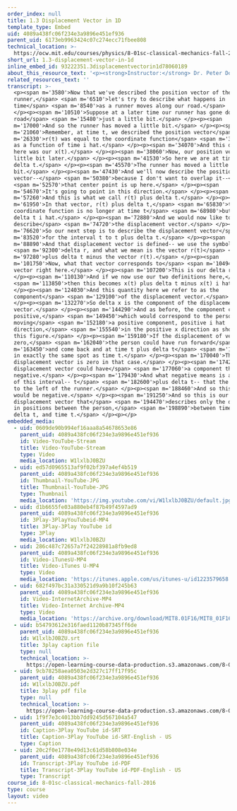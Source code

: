 ```yaml
---
order_index: null
title: 1.3 Displacement Vector in 1D
template_type: Embed
uid: 4089a438fc06f234e3a9896e451ef936
parent_uid: 6173eb9963424c07c274ecc71fbee808
technical_location: >-
  https://ocw.mit.edu/courses/physics/8-01sc-classical-mechanics-fall-2016/week-1-kinematics/1.3-displacement-vector-in-1d/1.3-displacement-vector-in-1d
short_url: 1.3-displacement-vector-in-1d
inline_embed_id: 93222351.3displacementvectorin1d78060189
about_this_resource_text: '<p><strong>Instructor:</strong> Dr. Peter Dourmashkin</p>'
related_resources_text: ''
transcript: >-
  <p><span m='3580'>Now that we've described the position vector of the
  runner,</span> <span m='6510'>let's try to describe what happens in
  time</span> <span m='8540'>as a runner moves along our road.</span>
  </p><p><span m='10510'>Suppose at a later time our runner has gone down the
  road</span> <span m='15480'>just a little bit.</span> </p><p><span
  m='17000'>And so the runner has moved a little bit.</span> </p><p><span
  m='21060'>Remember, at time t, we described the position vector</span> <span
  m='26330'>r(t) was equal to the coordinate function</span> <span m='31060'>x
  as a function of time i hat.</span> </p><p><span m='34070'>And this distance
  here was our x(t).</span> </p><p><span m='38060'>Now, our position vector a
  little bit later.</span> </p><p><span m='41530'>So here we are at time t plus
  delta t.</span> </p><p><span m='45570'>The runner has moved a little
  bit.</span> </p><p><span m='47430'>And we'll now describe the position
  vector--</span> <span m='50380'>because I don't want to overlap it--</span>
  <span m='52570'>that center point is up here.</span> </p><p><span
  m='54670'>It's going to point in this direction.</span> </p><p><span
  m='57260'>And this is what we call r(t) plus delta t.</span> </p><p><span
  m='61950'>In that vector, r(t) plus delta t,</span> <span m='65830'>the
  coordinate function is no longer at time t</span> <span m='68980'>but t plus
  delta t i hat.</span> </p><p><span m='72880'>And we would now like to
  describe</span> <span m='74720'>the displacement vector.</span> </p><p><span
  m='76620'>So our next step is to describe the displacement vector</span> <span
  m='83520'>for the interval t to t plus delta t.</span> </p><p><span
  m='88890'>And that displacement vector is defined-- we use the symbol</span>
  <span m='92300'>delta r, and what we mean is the vector r(t)</span> <span
  m='97280'>plus delta t minus the vector r(t).</span> </p><p><span
  m='101750'>Now, what that vector corresponds to</span> <span m='104940'>is the
  vector right here.</span> </p><p><span m='107200'>This is our delta r.</span>
  </p><p><span m='110130'>And if we now use our two definitions here,</span>
  <span m='113850'>then this becomes x(t) plus delta t minus x(t) i hat.</span>
  </p><p><span m='124030'>And this quantity here we refer to as the
  component</span> <span m='129100'>of the displacement vector.</span>
  </p><p><span m='132270'>So delta x is the component of the displacement
  vector.</span> </p><p><span m='144290'>And as before, the component can be
  positive,</span> <span m='149450'>which would correspond to the person
  moving</span> <span m='152180'>a positive component, positive i hat
  direction,</span> <span m='155540'>in the positive x direction as shown in
  this figure.</span> </p><p><span m='159180'>If the displacement of vector is
  zero,</span> <span m='162040'>the person could have run forward</span> <span
  m='163450'>and come back and at time t plus delta t</span> <span m='166510'>be
  in exactly the same spot as time t.</span> </p><p><span m='170040'>The
  displacement vector is zero in that case.</span> </p><p><span m='174240'>The
  displacement vector could have</span> <span m='177060'>a component that's
  negative.</span> </p><p><span m='179430'>And what negative means is at the end
  of this interval-- t</span> <span m='182600'>plus delta t-- that the person is
  to the left of the runner.</span> </p><p><span m='188460'>And so this quantity
  would be negative.</span> </p><p><span m='191250'>And so this is our crucial
  displacement vector that</span> <span m='194470'>describes only the difference
  in positions between the person,</span> <span m='198890'>between time t plus
  delta t, and time t.</span> </p><p></p>
embedded_media:
  - uid: 0609de90b994ef16aaa8a54678653e86
    parent_uid: 4089a438fc06f234e3a9896e451ef936
    id: Video-YouTube-Stream
    title: Video-YouTube-Stream
    type: Video
    media_location: W1lxlbJ0BZU
  - uid: ed57d0965513af9f02bf397a4ef4b519
    parent_uid: 4089a438fc06f234e3a9896e451ef936
    id: Thumbnail-YouTube-JPG
    title: Thumbnail-YouTube-JPG
    type: Thumbnail
    media_location: 'https://img.youtube.com/vi/W1lxlbJ0BZU/default.jpg'
  - uid: d1b6655fe03a880eb4f87b49f4597ad9
    parent_uid: 4089a438fc06f234e3a9896e451ef936
    id: 3Play-3PlayYouTubeid-MP4
    title: 3Play-3Play YouTube id
    type: 3Play
    media_location: W1lxlbJ0BZU
  - uid: 286c487c72657a7f24228981a8fb9ed8
    parent_uid: 4089a438fc06f234e3a9896e451ef936
    id: Video-iTunesU-MP4
    title: Video-iTunes U-MP4
    type: Video
    media_location: 'https://itunes.apple.com/us/itunes-u/id1223579658'
  - uid: 682f497bc31a330521d9a9b10f245b63
    parent_uid: 4089a438fc06f234e3a9896e451ef936
    id: Video-InternetArchive-MP4
    title: Video-Internet Archive-MP4
    type: Video
    media_location: 'https://archive.org/download/MIT8.01F16/MIT8_01F16_L01v03_360p.mp4'
  - uid: b54793612e316faed1120b87345ff6de
    parent_uid: 4089a438fc06f234e3a9896e451ef936
    id: W1lxlbJ0BZU.srt
    title: 3play caption file
    type: null
    technical_location: >-
      https://open-learning-course-data-production.s3.amazonaws.com/8-01sc-classical-mechanics-fall-2016/b54793612e316faed1120b87345ff6de_W1lxlbJ0BZU.srt
  - uid: 9cb78258aea0503e2d327c17ff17f95c
    parent_uid: 4089a438fc06f234e3a9896e451ef936
    id: W1lxlbJ0BZU.pdf
    title: 3play pdf file
    type: null
    technical_location: >-
      https://open-learning-course-data-production.s3.amazonaws.com/8-01sc-classical-mechanics-fall-2016/9cb78258aea0503e2d327c17ff17f95c_W1lxlbJ0BZU.pdf
  - uid: 1f9f7e3c4013bb7dd9245d567104a547
    parent_uid: 4089a438fc06f234e3a9896e451ef936
    id: Caption-3Play YouTube id-SRT
    title: Caption-3Play YouTube id-SRT-English - US
    type: Caption
  - uid: 20c2f0e1778e49d13c61d58b808e034e
    parent_uid: 4089a438fc06f234e3a9896e451ef936
    id: Transcript-3Play YouTube id-PDF
    title: Transcript-3Play YouTube id-PDF-English - US
    type: Transcript
course_id: 8-01sc-classical-mechanics-fall-2016
type: course
layout: video
---
```


